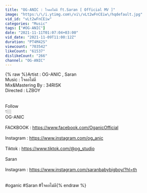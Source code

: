 ```yaml
---
title: "OG-ANIC : ใจคอไม่ดี ft.Saran [ Official MV ]"
image: "https:\/\/i.ytimg.com\/vi\/vLt2wFnCEiw\/hqdefault.jpg"
vid_id: "vLt2wFnCEiw"
categories: "Music"
tags: ["#OG-ANIC"]
date: "2021-11-11T01:07:04+03:00"
vid_date: "2021-11-09T11:00:12Z"
duration: "PT4M42S"
viewcount: "703542"
likeCount: "61537"
dislikeCount: "266"
channel: "OG-ANIC"
---
```

{% raw %}Artist : OG-ANIC , Saran<br />Music : ใจคอไม่ดี<br />Mix&amp;Mastering By : 34RISK<br />Directed : LZBOY<br /><br /><br />Follow <br />👇🏼<br />OG-ANIC<br /><br />FACKBOOK : <a rel="nofollow" target="blank" href="https://www.facebook.com/OganicOfficial">https://www.facebook.com/OganicOfficial</a><br /><br />Instagram : <a rel="nofollow" target="blank" href="https://www.instagram.com/og_anic">https://www.instagram.com/og_anic</a><br /><br />Tiktok : <a rel="nofollow" target="blank" href="https://www.tiktok.com/@og_studio">https://www.tiktok.com/@og_studio</a><br /><br />Saran<br /><br />Instagram : <a rel="nofollow" target="blank" href="https://www.instagram.com/saranbabybigboy/?hl=th">https://www.instagram.com/saranbabybigboy/?hl=th</a><br /><br /><br />#oganic #Saran #ใจคอไม่ดี{% endraw %}
